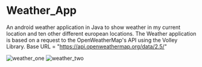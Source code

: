 # Weather_App

An android weather application in Java to show weather in my current location and ten other different european locations.
The Weather application is based on a request to the OpenWeatherMap's API using the Volley Library.
Base URL = "https://api.openweathermap.org/data/2.5/"



![weather_one](https://user-images.githubusercontent.com/46360191/111190508-d264c800-85bf-11eb-88cf-e4edae7fe22f.jpeg)
![weather_two](https://user-images.githubusercontent.com/46360191/111190516-d395f500-85bf-11eb-8770-d65eeeb2be35.jpeg)
 



